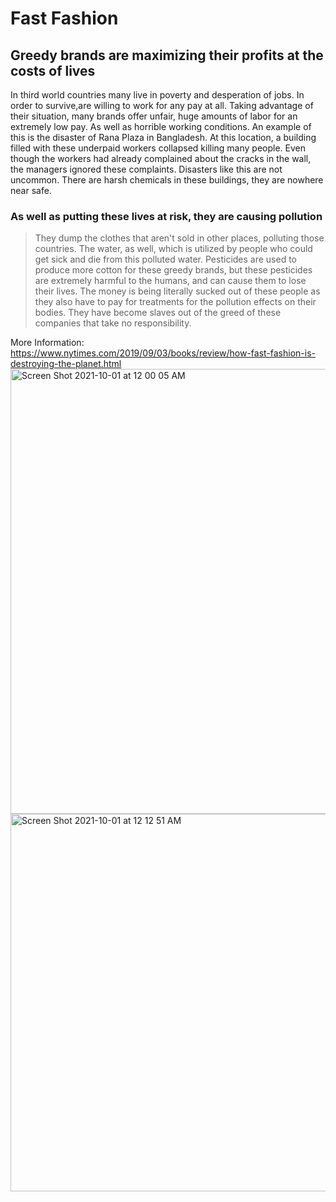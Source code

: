 Fast Fashion
====================
Greedy brands are maximizing their profits at the costs of lives
---------------------
In third world countries many live in poverty and desperation of jobs. In order to survive,are willing to work for any pay at all. Taking advantage of their situation, many brands offer unfair, huge amounts of labor for an extremely low pay. As well as horrible working conditions. An example of this is the disaster of Rana Plaza in Bangladesh. At this location, a building filled with these underpaid workers collapsed killing many people. Even though the workers had already complained about the cracks in the wall, the managers ignored these complaints. Disasters like this are not uncommon. There are harsh chemicals in these buildings, they are nowhere near safe. 

### As well as putting these lives at risk, they are causing pollution

> They dump the clothes that aren't sold in other places, polluting those countries. The water, as well, which is utilized by people who could get sick and die from this polluted water. Pesticides are used to produce more cotton for these greedy brands, but these pesticides are extremely harmful to the humans, and can cause them to lose their lives. The money is being literally sucked out of these people as they also have to pay for treatments for the pollution effects on their bodies. They have become slaves out of the greed of these companies that take no responsibility. 

More Information: https://www.nytimes.com/2019/09/03/books/review/how-fast-fashion-is-destroying-the-planet.html <img width="712" alt="Screen Shot 2021-10-01 at 12 00 05 AM" src="https://user-images.githubusercontent.com/91549751/135578869-cdb0aaec-75ef-466b-a0a5-cef5fe9b1933.png">
<img width="604" alt="Screen Shot 2021-10-01 at 12 12 51 AM" src="https://user-images.githubusercontent.com/91549751/135580187-5f9bba96-5994-4a67-a342-c275f22c0a8c.png">
